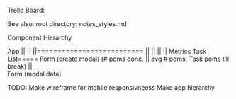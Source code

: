 Trello Board:

See also:
root directory:
notes_styles.md

Component Hierarchy

App
||
||
||==========================
|| ||
|| ||
Metrics Task List===== Form (create modal)
(# poms done, ||
avg # poms, Task
poms till break) ||  
 Form (modal data)

TODO:
Make wireframe for mobile responsivneess
Make app hierarchy

